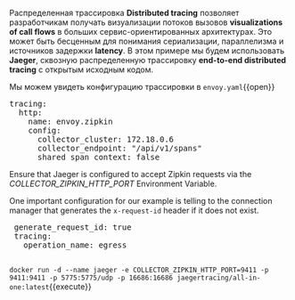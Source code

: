 Распределенная трассировка **Distributed tracing** позволяет разработчикам получать визуализации потоков вызовов **visualizations of call flows** в больших сервис-ориентированных архитектурах. Это может быть бесценным для понимания сериализации, параллелизма и источников задержки **latency**. В этом примере мы будем использовать **Jaeger**, сквозную распределенную трассировку **end-to-end distributed tracing** с открытым исходным кодом.

Мы можем увидеть конфигурацию трассировки в `envoy.yaml`{{open}}

<pre class="file">
tracing:
  http:
    name: envoy.zipkin
    config:
      collector_cluster: 172.18.0.6
      collector_endpoint: "/api/v1/spans"
      shared_span_context: false
</pre>

Ensure that Jaeger is configured to accept Zipkin requests via the *COLLECTOR_ZIPKIN_HTTP_PORT* Environment Variable.

One important configuration for our example is telling to the connection manager that generates the
 `x-request-id` header if it does not exist.

 <pre class="file">
 generate_request_id: true
 tracing:
   operation_name: egress
 </pre>

`docker run -d --name jaeger -e COLLECTOR_ZIPKIN_HTTP_PORT=9411 -p 9411:9411 -p 5775:5775/udp -p 16686:16686 jaegertracing/all-in-one:latest`{{execute}}
